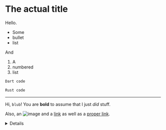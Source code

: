 # The actual title

Hello.

- Some
- bullet
- list

And

1. A
2. numbered
3. list

```dart
Dart code
```

```rust
Rust code
```

---

Hi, `blub`! You are **bold** to assume that I just _did_ stuff.

Also, an ![image](https://cataas.com/cat) and a [link](duck.com) as well as a [proper link](https://example.com).

<details>
Raw html?
</details>


